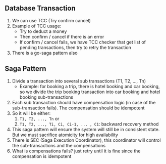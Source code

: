 ## Database Transaction
1. We can use TCC (Try confirm cancel)
2. Example of TCC usage:
    - Try to deduct a money
    - Then confirm / cancel if there is an error
    - If confirm / cancel fails, we have TCC checker that get list of pending transactions, then try to retry the transaction
3. There is a go-saga pattern also

## Saga Pattern
1. Divide a transaction into several sub transactions (T1, T2, ..., Tn)
    - Example: for booking a trip, there is hotel booking and car booking, so we divide the trip booking transaction into car booking and hotel booking sub-transactions
2. Each sub transaction should have compensation logic (in case of the sub-transaction fails). The compensation should be idempotent
3. So it will be either:
    1. `T1, T2, ..., Tn` or  
    2. `T1, T2, ..., Ti, Ci, Ci-1, ... , C1`: backward recovery method
4. This saga pattern will ensure the system will still be in consistent state. But we must sacrifice atomicity for high availability
5. There is SEC (Saga Execution Coordinator), this coordinator will control the sub-transactions and the compensations
6. What is compensations fails? just retry until it is fine since the compensation is idempotent 